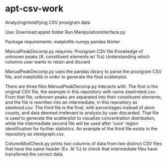 # apt-csv-work
Analyzing/modifying CSV proxigram data

Use:
Download applet folder
Run ManipulationInterface.py

Package requirements:
matplotlib
numpy
pandas
tkinter


ManualPeakDecomp.py requires:
    Proxigram CSV file
    Knowledge of unknown peaks (#, constituent elements w/ %s)
    Understanding which columns user wants to retain and discard

ManualPeakDecomp.py uses the pandas library to parse the proxigram CSV file, and matplotlib in order to generate the final scatterplot.
 
There are three files ManualPeakDecomp.py interacts with. The first is the original CSV file, the example in this repository with name steelrntest.csv. From that file, unknown peaks are separated into their constituent elements, and the file is rewritten into an intermediate, in this repository as steelmod.csv. The third file is the final, with percentages instead of atom counts, and data deemed irrelevant to analysis by user discarded. That file is used to generate the scatterplot to visualize concentration distribution, while the intermediate second file will be used after 'core' region identification for further statistics. An example of the third file exists in the repository as steelgraph.csv.


ColumnModCheck.py prints two columns of data from two distinct CSV files that have the same header (Ex. Al %) to check that intermediate files have transferred the correct data.
